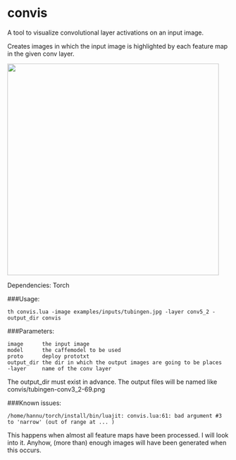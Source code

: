 # convis
A tool to visualize convolutional layer activations on an input image.  

Creates images in which the input image is highlighted by each feature map in the given conv layer.

<img src="https://raw.githubusercontent.com/htoyryla/convis/master/tubingen-conv3_2-17.png" width="480">

Dependencies: Torch

###Usage:

 ```th convis.lua -image examples/inputs/tubingen.jpg -layer conv5_2 -output_dir convis```
 
###Parameters:
``` 
image      the input image
model      the caffemodel to be used
proto      deploy prototxt
output_dir the dir in which the output images are going to be places
-layer     name of the conv layer
```
The output_dir must exist in advance. The output files will be named like convis/tubingen-conv3_2-69.png

###Known issues:
```
/home/hannu/torch/install/bin/luajit: convis.lua:61: bad argument #3 to 'narrow' (out of range at ... )
```

This happens when almost all feature maps have been processed. I will look into it. Anyhow, (more than) enough images will have been generated when this occurs.
